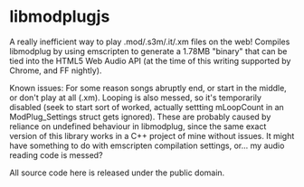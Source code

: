 libmodplugjs
============

A really inefficient way to play .mod/.s3m/.it/.xm files on the web! Compiles libmodplug by using emscripten to generate a 1.78MB "binary" that can be tied into the HTML5 Web Audio API (at the time of this writing supported by Chrome, and FF nightly).

Known issues: For some reason songs abruptly end, or start in the middle, or don't play at all (.xm). Looping is also messed, so it's temporarily disabled (seek to start sort of worked, actually settting mLoopCount in an ModPlug_Settings struct gets ignored). These are probably caused by reliance on undefined behaviour in libmodplug, since the same exact version of this library works in a C++ project of mine without issues. It might have something to do with emscripten compilation settings, or... my audio reading code is messed?

All source code here is released under the public domain.
